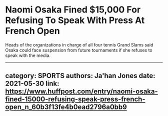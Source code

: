 # Naomi Osaka Fined $15,000 For Refusing To Speak With Press At French Open

Heads of the organizations in charge of all four tennis Grand Slams said Osaka could face suspension from future tournaments if she refuses to speak with the media.

---
category: SPORTS
authors: Ja'han Jones
date: 2021-05-30
link: https://www.huffpost.com/entry/naomi-osaka-fined-15000-refusing-speak-press-french-open_n_60b3f13fe4b0ead2796a0bb9
---
